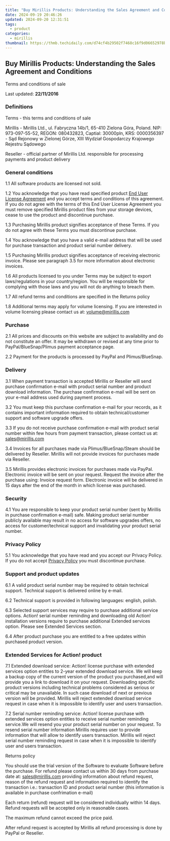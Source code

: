 ```yaml
---
title: "Buy Mirillis Products: Understanding the Sales Agreement and Conditions"
date: 2024-09-19 20:46:26
updated: 2024-09-20 12:31:51
tags:
  - product
categories:
  - mirillis
thumbnail: https://thmb.techidaily.com/d74cf4b29502f7468c16f9d06652978b0acc41463aa1502d9a044d265c2e75a4.jpg
---
```


## Buy Mirillis Products: Understanding the Sales Agreement and Conditions

Terms and conditions of sale

Last updated: **22/11/2016**

### Definitions

Terms - this terms and conditions of sale

Mirillis - Mirillis Ltd., ul. Fabryczna 14b/1, 65-410 Zielona Góra, Poland. NIP: 973-097-55-52, REGON: 080432823, Captial: 30000pln, KRS: 0000356397 - Sąd Rejonowy w Zielonej Górze, XIII Wydział Gospodarczy Krajowego Rejestru Sądowego

Reseller - official partner of Mirillis Ltd. responsible for processing payments and product delivery

### General conditions

1.1 All software products are licensed not sold.

1.2 You acknowledge that you have read specified product [End User License Agreement](https://tools.techidaily.com/mirillis/products/) and you accept terms and conditions of this agreement. If you do not agree with the terms of this End User License Agreement you must remove specified Mirillis product files from your storage devices, cease to use the product and discontinue purchase.

1.3 Purchasing Mirillis product signifies acceptance of these Terms. If you do not agree with these Terms you must discontinue purchase.

1.4 You acknowledge that you have a valid e-mail address that will be used for purchase transaction and product serial number delivery.

1.5 Purchasing Mirillis product signifies acceptance of receiving electronic invoice. Please see paragraph 3.5 for more information about electronic invoices.

1.6 All products licensed to you under Terms may be subject to export laws/regulations in your country/region. You will be responsible for complying with those laws and you will not do anything to breach them.

1.7 All refund terms and conditions are specified in the Returns policy

1.8 Additional terms may apply for volume licensing. If you are interested in volume licensing please contact us at: volume@mirillis.com

### Purchase

2.1 All prices and discounts on this website are subject to availability and do not constitute an offer. It may be withdrawn or revised at any time prior to PayPal/BlueSnap/Plimus payment acceptance page.

2.2 Payment for the products is processed by PayPal and Plimus/BlueSnap.

### Delivery

3.1 When payment transaction is accepted Mirillis or Reseller will send purchase confirmation e-mail with product serial number and product download information. The purchase confirmation e-mail will be sent on your e-mail address used during payment process.

3.2 You must keep this purchase confirmation e-mail for your records, as it contains important information required to obtain technical/customer support and software upgrade offers.

3.3 If you do not receive purchase confirmation e-mail with product serial number within few hours from payment transaction, please contact us at: sales@mirillis.com

3.4 Invoices for all purchases made via Plimus/BlueSnap/Steam should be delivered by Reseller. Mirillis will not provide invoices for purchases made via Reseller.

3.5 Mirillis provides electronic invoices for purchases made via PayPal. Electronic invoice will be sent on your request. Request the invoice after the purchase using: Invoice request form. Electronic invoice will be delivered in 15 days after the end of the month in which license was purchased.

### Security

4.1 You are responsible to keep your product serial number (sent by Mirillis in purchase confirmation e-mail) safe. Making product serial number publicly available may result in no access for software upgrades offers, no access for customer/technical support and invalidating your product serial number.

### Privacy Policy

5.1 You acknowledge that you have read and you accept our Privacy Policy. If you do not accept [Privacy Policy](https://tools.techidaily.com/mirillis/products/) you must discontinue purchase.

### Support and product updates

6.1 A valid product serial number may be required to obtain technical support. Technical support is delivered online by e-mail.

6.2 Technical support is provided in following languages: english, polish.

6.3 Selected support services may require to purchase additional service options. Action! serial number reminding and downloading old Action! installation versions require to purchase additional Extended services option. Please see Extended Services section.

6.4 After product purchase you are entitled to a free updates within purchased product version. 

### Extended Services for Action! product

7.1 Extended download service: Action! license purchase with extended services option entitles to 2-year extended download service. We will keep a backup copy of the current version of the product you purchased,and will provide you a link to download it on your request. Downloading specific product versions including technical problems considered as serious or critical may be unavailable. In such case download of next or previous version will be provided. Mirillis will reject extended download service request in case when it is impossible to identify user and users transaction.

7.2 Serial number reminding service: Action! license purchase with extended services option entitles to receive serial number reminding service.We will resend you your product serial number on your request. To resend serial number information Mirillis requires user to provide information that will allow to identify users transaction. Mirillis will reject serial number reminding request in case when it is impossible to identify user and users transaction.

Returns policy

You should use the trial version of the Software to evaluate Software before the purchase. For refund please contact us within 30 days from purchase date at: sales@mirillis.com providing information about refund request, reason of the refund request and information required to identify the transaction i.e.: transaction ID and product serial number (this information is available in purchase confrimation e-mail)

Each return (refund) request will be considered individually within 14 days. Refund requests will be accepted only in reasonable cases.

The maximum refund cannot exceed the price paid.

After refund request is accepted by Mirillis all refund processing is done by PayPal or Reseller.

<ins class="adsbygoogle"
     style="display:block"
     data-ad-format="autorelaxed"
     data-ad-client="ca-pub-7571918770474297"
     data-ad-slot="1223367746"></ins>



<ins class="adsbygoogle"
     style="display:block"
     data-ad-client="ca-pub-7571918770474297"
     data-ad-slot="8358498916"
     data-ad-format="auto"
     data-full-width-responsive="true"></ins>
